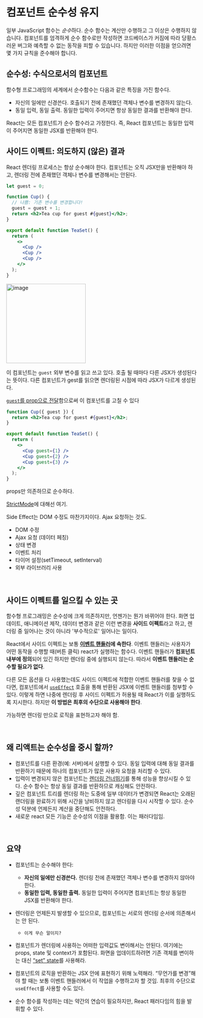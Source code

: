 # 컴포넌트 순수성 유지

일부 JavaScript 함수는 *순수*하다. 순수 함수는 계산만 수행하고 그 이상은 수행하지 않습니다. 컴포넌트를 엄격하게 순수 함수로만 작성하면 코드베이스가 커짐에 따라 당황스러운 버그와 예측할 수 없는 동작을 피할 수 있습니다. 하지만 이러한 이점을 얻으려면 몇 가지 규칙을 준수해야 합니다.

## 순수성: 수식으로서의 컴포넌트

함수형 프로그래밍의 세계에서 순수함수는 다음과 같은 특징을 가진 함수다.

- 자신의 일에만 신경쓴다. 호출되기 전에 존재했던 객체나 변수를 변경하지 않는다.
- 동일 입력, 동일 출력. 동일한 입력이 주어지면 항상 동일한 결과를 반환해야 한다.

React는 모든 컴포넌트가 순수 함수라고 가정한다. 즉, React 컴포넌트는 동일한 입력이 주어지면 동일한 JSX를 반환해야 한다.

## 사이드 이펙트: 의도하지 (않은) 결과

React 렌더링 프로세스는 항상 순수해야 한다. 컴포넌트는 오직 JSX만을 반환해야 하고, 렌더링 전에 존재했던 객체나 변수를 변경해서는 안된다.

```jsx
let guest = 0;

function Cup() {
  // 나쁨: 기존 변수를 변경합니다!
  guest = guest + 1;
  return <h2>Tea cup for guest #{guest}</h2>;
}

export default function TeaSet() {
  return (
    <>
      <Cup />
      <Cup />
      <Cup />
    </>
  );
}
```

<img width="210" alt="image" src="https://github.com/pozafly/TIL/assets/59427983/02bd61eb-675e-4acb-b8c0-e6dff4245a12">

이 컴포넌트는 `guest` 외부 변수를 읽고 쓰고 있다. 호출 될 때마다 다른 JSX가 생성된다는 뜻이다. 다른 컴포넌트가 gest를 읽으면 렌더링된 시점에 따라 JSX가 다르게 생성된다.

[`guest`를 prop으로 전달](https://react-ko.dev/learn/passing-props-to-a-component)함으로써 이 컴포넌트를 고칠 수 있다

```jsx
function Cup({ guest }) {
  return <h2>Tea cup for guest #{guest}</h2>;
}

export default function TeaSet() {
  return (
    <>
      <Cup guest={1} />
      <Cup guest={2} />
      <Cup guest={3} />
    </>
  );
}
```

props만 의존하므로 순수하다.

[StrictMode](https://github.com/pozafly/TIL/blob/main/Frontend/SPA/React-2023/tip/Strict%20Mode.md)에 대해선 여기.

Side Effect는 DOM 수정도 마찬가지이다. Ajax 요청하는 것도.

- DOM 수정
- Ajax 요청 (데이터 페칭)
- 상태 변경
- 이벤트 처리
- 타이머 설정(setTimeout, setInterval)
- 외부 라이브러리 사용

<br/>

## 사이드 이펙트를 일으킬 수 있는 곳

함수형 프로그래밍은 순수성에 크게 의존하지만, 언젠가는 뭔가 바뀌어야 한다. 화면 업데이트, 애니메이션 제작, 데이터 변경과 같은 이런 변경을 **사이드 이펙트**라고 하고, 렌더링 중 일어나는 것이 아니라 '부수적으로' 일어나는 일이다.

React에서 사이드 이펙트는 보통  **[이벤트 핸들러](https://react-ko.dev/learn/responding-to-events)에 속한다**. 이벤트 핸들러는 사용자가 어떤 동작을 수행할 때(버튼 클릭) react가 실행하는 함수다. 이벤트 핸들러가 **컴포넌트 내부에 정의**되어 있긴 하지만 렌더링 중에 실행되지 않는다. 따라서 **이벤트 핸들러는 순수할 필요가 없다**.

다른 모든 옵션을 다 사용했는데도 사이드 이펙트에 적합한 이벤트 핸들러를 찾을 수 없다면, 컴포넌트에서 [`useEffect`](https://react-ko.dev/reference/react/useEffect) 호출을 통해 반환된 JSX에 이벤트 핸들러를 첨부할 수 있다. 이렇게 하면 나중에 렌더링 후 사이드 이펙트가 허용될 때 React가 이를 실행하도록 지시한다. 하지만 **이 방법은 최후의 수단으로 사용해야 한다**.

가능하면 렌더링 만으로 로직을 표현하고자 해야 함.

<br/>

## 왜 리액트는 순수성을 중시 할까?

- 컴포넌트를 다른 환경(예: 서버)에서 실행할 수 있다. 동일 입력에 대해 동일 결과를 반환하기 때문에 하나의 컴포넌트가 많은 사용자 요청을 처리할 수 있다.
- 입력이 변경되지 않은 컴포넌트는 [렌더링 건너뛰기](https://react-ko.dev/reference/react/memo)를 통해 성능을 향상시킬 수 있다. 순수 함수는 항상 동일 결과를 반환하므로 캐싱해도 안전하다.
- 깊은 컴포넌트 트리를 렌더링 하는 도중에 일부 데이터가 변경되면 React는 오래된 랜더링을 완료하기 위해 시간을 낭비하지 않고 렌더링을 다시 시작할 수 있다. 순수성 덕분에 언제든지 계산을 중단해도 안전하다.
- 새로운 react 모든 기능은 순수성의 이점을 활용함. 이는 패러다임임.

<br/>

## 요약

- 컴포넌트는 순수해야 한다:
  - **자신의 일에만 신경쓴다.** 렌더링 전에 존재했던 객체나 변수를 변경하지 않아야 한다.
  - **동일한 입력, 동일한 출력.** 동일한 입력이 주어지면 컴포넌트는 항상 동일한 JSX를 반환해야 한다.
- 렌더링은 언제든지 발생할 수 있으므로, 컴포넌트는 서로의 렌더링 순서에 의존해서는 안 된다.
  - `이게 무슨 말이지?`

- 컴포넌트가 렌더링에 사용하는 어떠한 입력값도 변이해서는 안된다. 여기에는 props, state 및 context가 포함된다. 화면을 업데이트하려면 기존 객체를 변이하는 대신 [“set” state](https://react-ko.dev/learn/state-a-components-memory)를 사용해라.
- 컴포넌트의 로직을 반환하는 JSX 안에 표현하기 위해 노력해라. “무언가를 변경”해야 할 때는 보통 이벤트 핸들러에서 이 작업을 수행하고자 할 것임. 최후의 수단으로 `useEffect`를 사용할 수도 있다.
- 순수 함수를 작성하는 데는 약간의 연습이 필요하지만, React 패러다임의 힘을 발휘할 수 있다.

